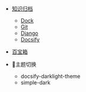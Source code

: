 - [知识归档](src/myknowledge/)

    - [Dock](src/myknowledge/Docker/)
    - [Git](src/myknowledge/Git/)
    - [Django](src/myknowledge/Django/)
    - [Docsify](src/myknowledge/Docsify/)

- [百宝箱](src/mytool/)


<ul>
    <li>
    <p id="nav_d">👘主题切换</p>
    <ul class="demo-theme-preview">
        <li><a target="_blank" data-theme="docsify-darklight-theme">docsify-darklight-theme</a></li>
        <li><a target="_blank" data-theme="theme-simple-dark">simple-dark</a></li>       
    </ul>
    </li>
</ul>

